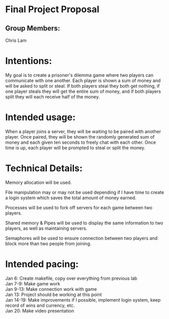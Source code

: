 # Final Project Proposal

## Group Members:

Chris Lam

# Intentions:

My goal is to create a prisoner's dilemma game where two players can communicate with one another. Each player is shown a sum of money and will be asked to split or steal. If both players steal they both get nothing, if one player steals they will get the entire sum of money, and if both players split they will each receive half of the money.    

# Intended usage:

When a player joins a server, they will be waiting to be paired with another player. Once paired, they will be shown the randomly generated sum of money and each given ten seconds to freely chat with each other. Once time is up, each player will be prompted to steal or split the money.

# Technical Details:

Memory allocation will be used.

File manipulation may or may not be used depending if I have time to create a login system which saves the total amount of money earned.

Processes will be used to fork off servers for each game between two players.

Shared memory & Pipes will be used to display the same information to two players, as well as maintaining servers.

Semaphores will be used to ensure connection between two players and block more than two people from joining.

# Intended pacing:

Jan 6: Create makefile, copy over everything from previous lab  
Jan 7-9: Make game work  
Jan 9-13: Make connection work with game  
Jan 13: Project should be working at this point  
Jan 14-19: Make improvements if I possible, implement login system, keep record of wins and currency, etc.  
Jan 20: Make video presentation  
